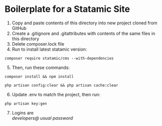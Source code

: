 # Boilerplate for a Statamic Site

1. Copy and paste contents of this directory into new project cloned from GitHub <br>
2. Create a .gitignore and .gitattributes with contents of the same files in this directory <br>
3. Delete composer.lock file <br>
4. Run to install latest statamic version: <br>
```
composer require statamic/cms --with-dependencies
```
5. Then, run these commands: <br>
```
composer install && npm install
```
```
php artisan config:clear && php artisan cache:clear
```
6. Update .env to match the project, then run: <br>
```
php artisan key:gen
```
7. Logins are <br>
_developers@_
_usual password_